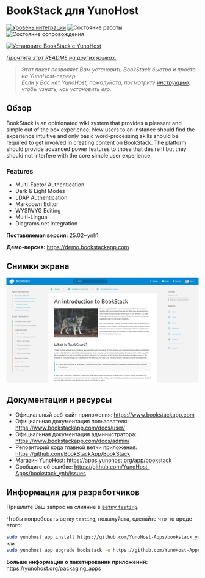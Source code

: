 <!--
Важно: этот README был автоматически сгенерирован <https://github.com/YunoHost/apps/tree/master/tools/readme_generator>
Он НЕ ДОЛЖЕН редактироваться вручную.
-->

# BookStack для YunoHost

[![Уровень интеграции](https://apps.yunohost.org/badge/integration/bookstack)](https://ci-apps.yunohost.org/ci/apps/bookstack/)
![Состояние работы](https://apps.yunohost.org/badge/state/bookstack)
![Состояние сопровождения](https://apps.yunohost.org/badge/maintained/bookstack)

[![Установите BookStack с YunoHost](https://install-app.yunohost.org/install-with-yunohost.svg)](https://install-app.yunohost.org/?app=bookstack)

*[Прочтите этот README на других языках.](./ALL_README.md)*

> *Этот пакет позволяет Вам установить BookStack быстро и просто на YunoHost-сервер.*  
> *Если у Вас нет YunoHost, пожалуйста, посмотрите [инструкцию](https://yunohost.org/install), чтобы узнать, как установить его.*

## Обзор

BookStack is an opinionated wiki system that provides a pleasant and simple out of the box experience. New users to an instance should find the experience intuitive and only basic word-processing skills should be required to get involved in creating content on BookStack. The platform should provide advanced power features to those that desire it but they should not interfere with the core simple user experience.

### Features

- Multi-Factor Authentication
- Dark & Light Modes
- LDAP Authentication
- Markdown Editor
- WYSIWYG Editing
- Multi-Lingual
- Diagrams.net Integration


**Поставляемая версия:** 25.02~ynh1

**Демо-версия:** <https://demo.bookstackapp.com>

## Снимки экрана

![Снимок экрана BookStack](./doc/screenshots/screenshot.png)

## Документация и ресурсы

- Официальный веб-сайт приложения: <https://www.bookstackapp.com>
- Официальная документация пользователя: <https://www.bookstackapp.com/docs/user/>
- Официальная документация администратора: <https://www.bookstackapp.com/docs/admin/>
- Репозиторий кода главной ветки приложения: <https://github.com/BookStackApp/BookStack>
- Магазин YunoHost: <https://apps.yunohost.org/app/bookstack>
- Сообщите об ошибке: <https://github.com/YunoHost-Apps/bookstack_ynh/issues>

## Информация для разработчиков

Пришлите Ваш запрос на слияние в [ветку `testing`](https://github.com/YunoHost-Apps/bookstack_ynh/tree/testing).

Чтобы попробовать ветку `testing`, пожалуйста, сделайте что-то вроде этого:

```bash
sudo yunohost app install https://github.com/YunoHost-Apps/bookstack_ynh/tree/testing --debug
или
sudo yunohost app upgrade bookstack -u https://github.com/YunoHost-Apps/bookstack_ynh/tree/testing --debug
```

**Больше информации о пакетировании приложений:** <https://yunohost.org/packaging_apps>
